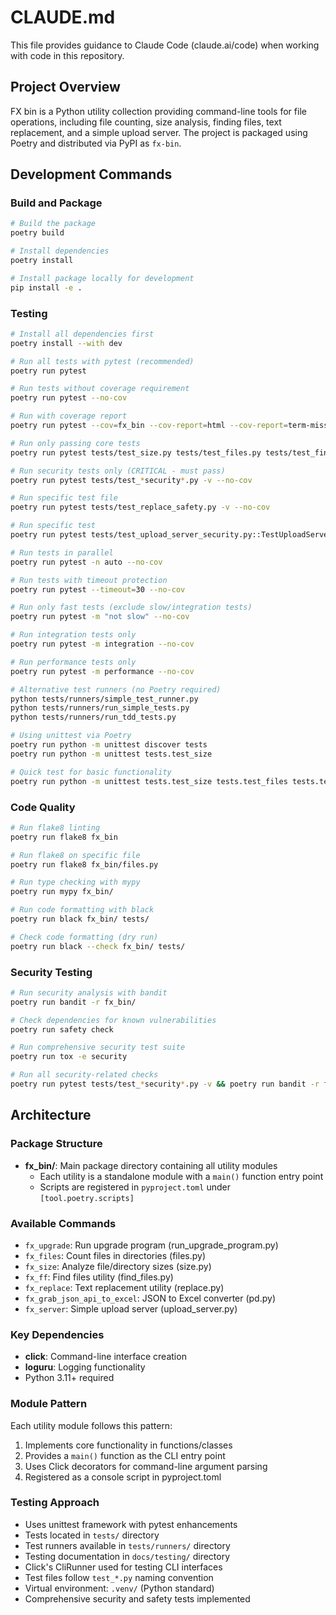 # CLAUDE.md

This file provides guidance to Claude Code (claude.ai/code) when working with code in this repository.

## Project Overview

FX bin is a Python utility collection providing command-line tools for file operations, including file counting, size analysis, finding files, text replacement, and a simple upload server. The project is packaged using Poetry and distributed via PyPI as `fx-bin`.

## Development Commands

### Build and Package
```bash
# Build the package
poetry build

# Install dependencies
poetry install

# Install package locally for development
pip install -e .
```

### Testing
```bash
# Install all dependencies first
poetry install --with dev

# Run all tests with pytest (recommended)
poetry run pytest

# Run tests without coverage requirement
poetry run pytest --no-cov

# Run with coverage report
poetry run pytest --cov=fx_bin --cov-report=html --cov-report=term-missing

# Run only passing core tests
poetry run pytest tests/test_size.py tests/test_files.py tests/test_find_files.py tests/test_replace.py -v

# Run security tests only (CRITICAL - must pass)
poetry run pytest tests/test_*security*.py -v --no-cov

# Run specific test file
poetry run pytest tests/test_replace_safety.py -v --no-cov

# Run specific test
poetry run pytest tests/test_upload_server_security.py::TestUploadServerSecurity::test_path_traversal_attack_blocked -v

# Run tests in parallel
poetry run pytest -n auto --no-cov

# Run tests with timeout protection
poetry run pytest --timeout=30 --no-cov

# Run only fast tests (exclude slow/integration tests)
poetry run pytest -m "not slow" --no-cov

# Run integration tests only
poetry run pytest -m integration --no-cov

# Run performance tests only
poetry run pytest -m performance --no-cov

# Alternative test runners (no Poetry required)
python tests/runners/simple_test_runner.py
python tests/runners/run_simple_tests.py
python tests/runners/run_tdd_tests.py

# Using unittest via Poetry
poetry run python -m unittest discover tests
poetry run python -m unittest tests.test_size

# Quick test for basic functionality
poetry run python -m unittest tests.test_size tests.test_files tests.test_replace tests.test_find_files -v
```

### Code Quality
```bash
# Run flake8 linting
poetry run flake8 fx_bin

# Run flake8 on specific file
poetry run flake8 fx_bin/files.py

# Run type checking with mypy
poetry run mypy fx_bin/

# Run code formatting with black
poetry run black fx_bin/ tests/

# Check code formatting (dry run)
poetry run black --check fx_bin/ tests/
```

### Security Testing
```bash
# Run security analysis with bandit
poetry run bandit -r fx_bin/

# Check dependencies for known vulnerabilities
poetry run safety check

# Run comprehensive security test suite
poetry run tox -e security

# Run all security-related checks
poetry run pytest tests/test_*security*.py -v && poetry run bandit -r fx_bin/ && poetry run safety check
```

## Architecture

### Package Structure
- **fx_bin/**: Main package directory containing all utility modules
  - Each utility is a standalone module with a `main()` function entry point
  - Scripts are registered in `pyproject.toml` under `[tool.poetry.scripts]`

### Available Commands
- `fx_upgrade`: Run upgrade program (run_upgrade_program.py)
- `fx_files`: Count files in directories (files.py)
- `fx_size`: Analyze file/directory sizes (size.py)
- `fx_ff`: Find files utility (find_files.py)
- `fx_replace`: Text replacement utility (replace.py)
- `fx_grab_json_api_to_excel`: JSON to Excel converter (pd.py)
- `fx_server`: Simple upload server (upload_server.py)

### Key Dependencies
- **click**: Command-line interface creation
- **loguru**: Logging functionality
- Python 3.11+ required

### Module Pattern
Each utility module follows this pattern:
1. Implements core functionality in functions/classes
2. Provides a `main()` function as the CLI entry point
3. Uses Click decorators for command-line argument parsing
4. Registered as a console script in pyproject.toml

### Testing Approach
- Uses unittest framework with pytest enhancements
- Tests located in `tests/` directory
- Test runners available in `tests/runners/` directory
- Testing documentation in `docs/testing/` directory
- Click's CliRunner used for testing CLI interfaces
- Test files follow `test_*.py` naming convention
- Virtual environment: `.venv/` (Python standard)
- Comprehensive security and safety tests implemented